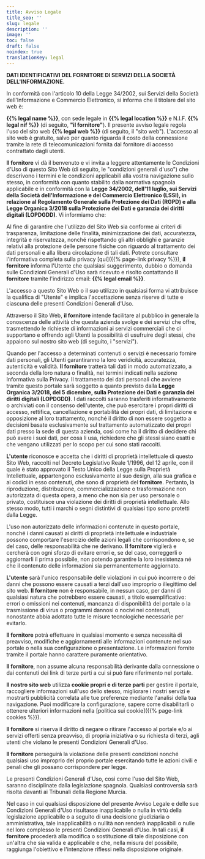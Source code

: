 ```yaml
---
title: Avviso Legale
title_seo: ''
slug: legale
description: ''
image: ''
toc: false
draft: false
noindex: true
translationKey: legal
---
```


**DATI IDENTIFICATIVI DEL FORNITORE DI SERVIZI DELLA SOCIETÀ DELL'INFORMAZIONE.**

In conformità con l'articolo 10 della Legge 34/2002, sui Servizi della Società dell'Informazione e Commercio Elettronico, si informa che il titolare del sito web è:

**{{% legal name %}}**, con sede legale in **{{% legal location %}}** e N.I.F. **{{% legal nif %}}** (di seguito, **"il fornitore"**). Il presente avviso legale regola l'uso del sito web **{{% legal web %}}** (di seguito, il "sito web"). L'accesso al sito web è gratuito, salvo per quanto riguarda il costo della connessione tramite la rete di telecomunicazioni fornita dal fornitore di accesso contrattato dagli utenti.

**Il fornitore** vi dà il benvenuto e vi invita a leggere attentamente le Condizioni d'Uso di questo Sito Web (di seguito, le "condizioni generali d'uso") che descrivono i termini e le condizioni applicabili alla vostra navigazione sullo stesso, in conformità con quanto stabilito dalla normativa spagnola applicabile e in conformità con la **Legge 34/2002, dell'11 luglio, sui Servizi della Società dell'Informazione e del Commercio Elettronico (LSSI), in relazione al Regolamento Generale sulla Protezione dei Dati (RGPD) e alla Legge Organica 3/2018 sulla Protezione dei Dati e garanzia dei diritti digitali (LOPDGDD)**. Vi informiamo che:

Al fine di garantire che l'utilizzo del Sito Web sia conforme ai criteri di trasparenza, limitazione delle finalità, minimizzazione dei dati, accuratezza, integrità e riservatezza, nonché rispettando gli altri obblighi e garanzie relativi alla protezione delle persone fisiche con riguardo al trattamento dei dati personali e alla libera circolazione di tali dati. Potrete consultare l'informativa completa sulla privacy [qui]({{% page-link privacy %}}), **il fornitore** informa l'Utente che qualsiasi suggerimento, dubbio o domanda sulle Condizioni Generali d'Uso sarà ricevuto e risolto contattando **il fornitore** tramite l'indirizzo email: **{{% legal email %}}**.

L'accesso a questo Sito Web o il suo utilizzo in qualsiasi forma vi attribuisce la qualifica di "Utente" e implica l'accettazione senza riserve di tutte e ciascuna delle presenti Condizioni Generali d'Uso.

Attraverso il Sito Web, **il fornitore** intende facilitare al pubblico in generale la conoscenza delle attività che questa azienda svolge e dei servizi che offre, trasmettendo le richieste di informazioni ai servizi commerciali che ci supportano e offrendo agli Utenti la possibilità di usufruire degli stessi, che appaiono sul nostro sito web (di seguito, i "servizi").

Quando per l'accesso a determinati contenuti o servizi è necessario fornire dati personali, gli Utenti garantiranno la loro veridicità, accuratezza, autenticità e validità. **Il fornitore** tratterà tali dati in modo automatizzato, a seconda della loro natura o finalità, nei termini indicati nella sezione Informativa sulla Privacy. Il trattamento dei dati personali che avviene tramite questo portale sarà soggetto a quanto previsto dalla **Legge Organica 3/2018, del 5 dicembre, sulla Protezione dei Dati e garanzia dei diritti digitali (LOPDGDD)**. I dati raccolti saranno trasferiti informativamente o archiviati con il consenso dell'utente, che può esercitare i propri diritti di accesso, rettifica, cancellazione e portabilità dei propri dati, di limitazione e opposizione al loro trattamento, nonché il diritto di non essere soggetto a decisioni basate esclusivamente sul trattamento automatizzato dei propri dati presso la sede di questa azienda, così come ha il diritto di decidere chi può avere i suoi dati, per cosa li usa, richiedere che gli stessi siano esatti e che vengano utilizzati per lo scopo per cui sono stati raccolti.

**L'utente** riconosce e accetta che i diritti di proprietà intellettuale di questo Sito Web, raccolti nel Decreto Legislativo Reale 1/1996, del 12 aprile, con il quale è stato approvato il Testo Unico della Legge sulla Proprietà Intellettuale, appartengono esclusivamente al suo design, alla sua grafica e ai codici in esso contenuti, che sono di proprietà del **fornitore**. Pertanto, la riproduzione, distribuzione, commercializzazione o trasformazione non autorizzata di questa opera, a meno che non sia per uso personale o privato, costituisce una violazione dei diritti di proprietà intellettuale. Allo stesso modo, tutti i marchi o segni distintivi di qualsiasi tipo sono protetti dalla Legge.

L'uso non autorizzato delle informazioni contenute in questo portale, nonché i danni causati ai diritti di proprietà intellettuale e industriale possono comportare l'esercizio delle azioni legali che corrispondono e, se del caso, delle responsabilità che ne derivano. **Il fornitore** vigilerà e cercherà con ogni sforzo di evitare errori e, se del caso, correggerli o aggiornarli il prima possibile, non potendo garantire la loro inesistenza né che il contenuto delle informazioni sia permanentemente aggiornato.

**L'utente** sarà l'unico responsabile delle violazioni in cui può incorrere o dei danni che possono essere causati a terzi dall'uso improprio o illegittimo del sito web. **Il fornitore** non è responsabile, in nessun caso, per danni di qualsiasi natura che potrebbero essere causati, a titolo esemplificativo: errori o omissioni nei contenuti, mancanza di disponibilità del portale o la trasmissione di virus o programmi dannosi o nocivi nei contenuti, nonostante abbia adottato tutte le misure tecnologiche necessarie per evitarlo.

**Il fornitore** potrà effettuare in qualsiasi momento e senza necessità di preavviso, modifiche e aggiornamenti alle informazioni contenute nel suo portale o nella sua configurazione o presentazione. Le informazioni fornite tramite il portale hanno carattere puramente orientativo.

**Il fornitore**, non assume alcuna responsabilità derivante dalla connessione o dai contenuti dei link di terze parti a cui si può fare riferimento nel portale.

**Il nostro sito web** utilizza **cookie propri e di terze parti** per gestire il portale, raccogliere informazioni sull'uso dello stesso, migliorare i nostri servizi e mostrarti pubblicità correlata alle tue preferenze mediante l'analisi della tua navigazione. Puoi modificare la configurazione, sapere come disabilitarli o ottenere ulteriori informazioni nella [politica sui cookie]({{% page-link cookies %}}).

**Il fornitore** si riserva il diritto di negare o ritirare l'accesso al portale e/o ai servizi offerti senza preavviso, di propria iniziativa o su richiesta di terzi, agli utenti che violano le presenti Condizioni Generali d'Uso.

**Il fornitore** perseguirà la violazione delle presenti condizioni nonché qualsiasi uso improprio del proprio portale esercitando tutte le azioni civili e penali che gli possano corrispondere per legge.

Le presenti Condizioni Generali d'Uso, così come l'uso del Sito Web, saranno disciplinate dalla legislazione spagnola. Qualsiasi controversia sarà risolta davanti ai Tribunali della Regione Murcia.

Nel caso in cui qualsiasi disposizione del presente Avviso Legale e delle sue Condizioni Generali d'Uso risultasse inapplicabile o nulla in virtù della legislazione applicabile o a seguito di una decisione giudiziaria o amministrativa, tale inapplicabilità o nullità non renderà inapplicabili o nulle nel loro complesso le presenti Condizioni Generali d'Uso. In tali casi, **il fornitore** procederà alla modifica o sostituzione di tale disposizione con un'altra che sia valida e applicabile e che, nella misura del possibile, raggiunga l'obiettivo e l'intenzione riflessi nella disposizione originale.
